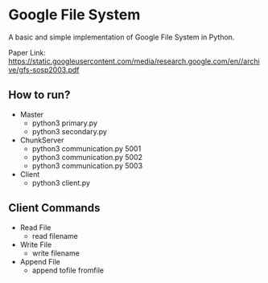 # Google File System

A basic and simple implementation of Google File System in Python.

Paper Link: https://static.googleusercontent.com/media/research.google.com/en//archive/gfs-sosp2003.pdf

## How to run?

* Master
	* python3 primary.py
	* python3 secondary.py
* ChunkServer
	* python3 communication.py 5001
	* python3 communication.py 5002
	* python3 communication.py 5003
* Client
	* python3 client.py

## Client Commands

* Read File
	* read filename
* Write File
	* write filename
* Append File
	* append tofile fromfile